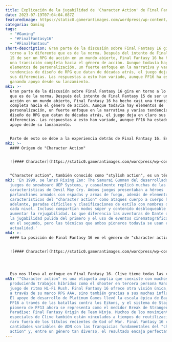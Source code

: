 ```yaml
---
title: Explicación de la jugabilidad de 'Character Action' de Final Fantasy 16
date: 2023-07-19T07:04:04.087Z
featuredimage: https://static0.gamerantimages.com/wordpress/wp-content/uploads/2023/07/final-fantasy-16-character-action-gameplay-explained.jpg?q=50&fit=contain&w=1140&h=&dpr=1.5
categoria: Gaming
tags:
  - "#Gaming"
  - "#FinalFantasy16"
  - "#FinalFantasu"
short-description: Gran parte de la discusión sobre Final Fantasy 16 gira en
  torno a lo diferente que es de la norma. Después del intento de Final Fantasy
  15 de ser un RPG de acción en un mundo abierto, Final Fantasy 16 ha hecho casi
  una transición completa hacia el género de acción. Aunque todavía hay
  elementos de personalización, un fuerte enfoque en la narrativa y varias
  tendencias de diseño de RPG que datan de décadas atrás, el juego deja en claro
  sus diferencias. Las respuestas a esto han variado, aunque FF16 ha estado
  ganando apoyo desde su lanzamiento.
mk1: >-
  Gran parte de la discusión sobre Final Fantasy 16 gira en torno a lo diferente
  que es de la norma. Después del intento de Final Fantasy 15 de ser un RPG de
  acción en un mundo abierto, Final Fantasy 16 ha hecho casi una transición
  completa hacia el género de acción. Aunque todavía hay elementos de
  personalización, un fuerte enfoque en la narrativa y varias tendencias de
  diseño de RPG que datan de décadas atrás, el juego deja en claro sus
  diferencias. Las respuestas a esto han variado, aunque FF16 ha estado ganando
  apoyo desde su lanzamiento.


  Parte de esto se debe a la experiencia detrás de Final Fantasy 16. Es ampliamente conocido que Square Enix Creative Business Unit 3, que anteriormente desarrolló la galardonada expansión Final Fantasy 14 Heavensward, desarrolló FF16. Varios miembros destacados del equipo de FF14 también trabajaron en ambos proyectos, incluido el director Naoki Yoshida como productor y Masayoshi Soken como compositor. Eso es solo la punta del iceberg, y entre otros nombres destacados se encuentra Ryota Suzuki, director de combate de Devil May Cry 5. Su presencia ha llamado la atención de los fanáticos de la acción, y comprender qué es "character action" explica mucho sobre Final Fantasy 16.
mk2: >-
  #### Origen de "Character Action"


  ![#### Character](https://static0.gamerantimages.com/wordpress/wp-content/uploads/2020/08/Devil-May-Cry-Dr-Faust.jpg?q=50&fit=crop&w=1500&dpr=1.5 "#### Character")


  "Character action", también conocido como "stylish action", es un término que describe juegos orientados a la lucha con un fuerte énfasis en el estilo y la complejidad mecánica. Muchos títulos de este género tienen un alto nivel de habilidad e incluyen dificultad elevada, un sistema de puntuación visible o ambas cosas para fomentar la mejora de los jugadores. Las principales franquicias de "character action" incluyen Devil May Cry de Capcom, Bayonetta de Platinum Games (creado por exdesarrolladores de Capcom), los títulos 3D de Ninja Gaiden de Team Ninja y la franquicia God of War de Sony. Se atribuye la invención del género al clásico de 2001, Devil May Cry, pero como muchos juegos del género, la respuesta es más profunda de lo que parece.
mk3: 'En 1999, se lanzó Rising Zan: The Samurai Gunman del desarrollador de
  juegos de snowboard UEP Systems, y casualmente replicó muchas de las
  características de Devil May Cry. Ambos juegos presentaban a héroes
  parlanchines armados con espadas y armas de fuego, además de elementos
  característicos del "character action" como ataques cuerpo a cuerpo hacia
  adelante, paradas difíciles y clasificaciones de estilo con nombres después de
  cada nivel. Incluso compartían modos súper y contenido desbloqueable para
  aumentar la rejugabilidad. Lo que diferencia las aventuras de Dante de Zan es
  la jugabilidad pulida del primero y el uso de eventos cinematográficos rápidos
  en el segundo, pero las técnicas que ambos pioneros todavía se usan en la
  actualidad.'
mk4: >-
  #### La posición de Final Fantasy 16 en el género de "character action"


  ![#### Character](https://static0.gamerantimages.com/wordpress/wp-content/uploads/2023/06/ff3-9.jpg?q=50&fit=crop&w=1500&dpr=1.5 "#### Character")




  Eso nos lleva al enfoque en Final Fantasy 16. Clive tiene todas las características de un protagonista moderno de "character action", desde paralelismos específicos con Devil May Cry, como una espada y proyectiles mágicos que se pueden cargar, el icónico ataque hacia adelante "Stinger", lanzamientos, cancelaciones de animaciones y una forma de cambiar de estilo. Es interesante que el mundo de Final Fantasy 16 mezcle niveles de acción cortos y momentos destacados entre secciones más largas en el mundo abierto, lo que contrasta con las misiones sucesivas de Devil May Cry en entornos conectados. FF16 también reserva sus clasificaciones de estilo para el modo Arcade, que por sí solo se siente simple de manera similar a Rising Zan.
mk5: '"Character action" es una etiqueta amplia que coexiste con muchos géneros,
  produciendo trabajos híbridos como el shooter en tercera persona Vanquish y el
  juego de ritmo Hi-Fi Rush. Final Fantasy 16 ofrece otra visión única, no solo
  a través de su marco RPG AAA, sino también gracias a sus muchas influencias.
  El apoyo de desarrollo de Platinum Games llevó la escala épica de Bayonetta a
  FF16 a través de las batallas contra los Eikons, y el sistema de Stagger
  pionero de FF13 ahora se representa como el medidor Break de Stranger of
  Paradise: Final Fantasy Origin de Team Ninja. Muchos de los movimientos
  especiales de Clive también están vinculados a tiempos de reutilización, algo
  raro fuera de los títulos recientes de God of War. Final Fantasy 16 comparte
  cantidades variables de ADN con las franquicias fundamentales del "character
  action" y, entre un género tan diverso, el resultado encaja perfectamente.'
---
```


